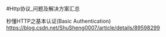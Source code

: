 #Http协议_问题及解决方案汇总

秒懂HTTP之基本认证(Basic Authentication)
https://blog.csdn.net/ShuSheng0007/article/details/89598299